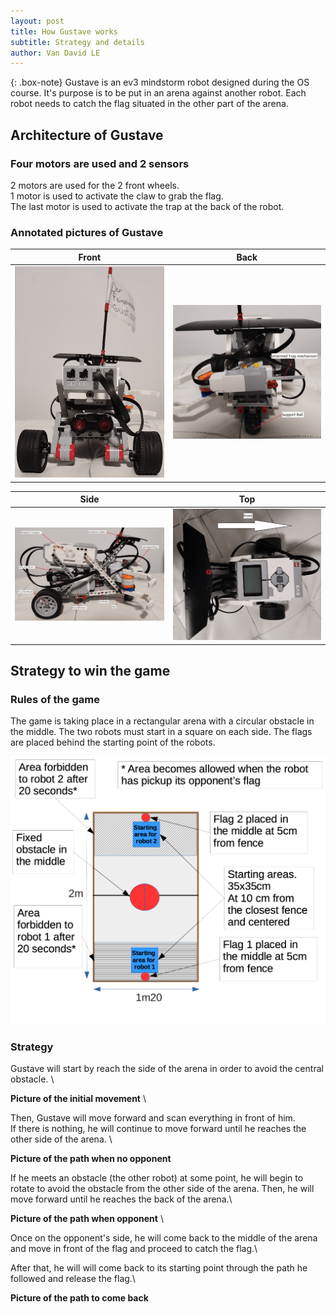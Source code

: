 ```yaml
---
layout: post
title: How Gustave works
subtitle: Strategy and details 
author: Van David LE
---
```


{: .box-note}
Gustave is an ev3 mindstorm robot designed during the OS course. It's purpose is to be put in an arena against another robot. Each robot needs to catch the flag situated in the other part of the arena. 

## Architecture of Gustave

### Four motors are used and 2 sensors

2 motors are used for the 2 front wheels. \
1 motor is used to activate the claw to grab the flag. \
The last motor is used to activate the trap at the back of the robot.

### Annotated pictures of Gustave

Front                                           |  Back
:----------------------------------------------:|:----------------------------------------------:
<img src="../assets/img/Front.png" width="450"> | <img src="../assets/img/Back.png" width="450">

Side                                            |  Top
:----------------------------------------------:|:----------------------------------------------:
<img src="../assets/img/Side.png" width="450">  | <img src="../assets/img/Top.png" width="450">


## Strategy to win the game

### Rules of the game

The game is taking place in a rectangular arena with a circular obstacle in the middle. The two robots must start in a square on each side. The flags are placed behind the starting point of the robots. 

![Arena](../assets/img/Arena.png)

### Strategy

Gustave will start by reach the side of the arena in order to avoid the central obstacle. \

**Picture of the initial movement** \ 

Then, Gustave will move forward and scan everything in front of him. \
If there is nothing, he will continue to move forward until he reaches the other side of the arena. \

**Picture of the path when no opponent** 

If he meets an obstacle (the other robot) at some point, he will begin to rotate to avoid the obstacle from the other side of the arena. Then, he will move forward until he reaches the back of the arena.\

**Picture of the path when opponent** \

Once on the opponent's side, he will come back to the middle of the arena and move in front of the flag and proceed to catch the flag.\

After that, he will will come back to its starting point through the path he followed and release the flag.\

**Picture of the path to come back**
